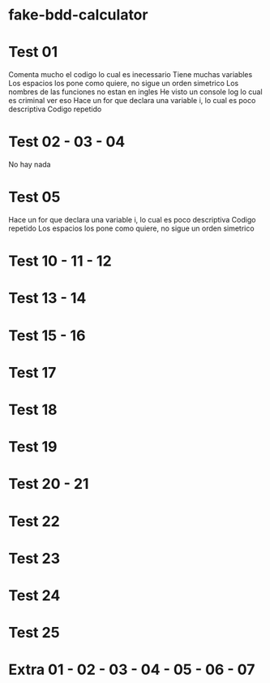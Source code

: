 # fake-bdd-calculator
# Test 01
Comenta mucho el codigo lo cual es inecessario
Tiene muchas variables
Los espacios los pone como quiere, no sigue un orden simetrico
Los nombres de las funciones no estan en ingles
He visto un console log lo cual es criminal ver eso
Hace un for que declara una variable i, lo cual es poco descriptiva
Codigo repetido

# Test 02 - 03 - 04
No hay nada 

# Test 05
Hace un for que declara una variable i, lo cual es poco descriptiva
Codigo repetido
Los espacios los pone como quiere, no sigue un orden simetrico

# Test 10 - 11 - 12

# Test 13 - 14

# Test 15 - 16

# Test 17

# Test 18

# Test 19

# Test 20 - 21

# Test 22

# Test 23

# Test 24

# Test 25

# Extra 01 - 02 - 03 - 04 - 05 - 06 - 07